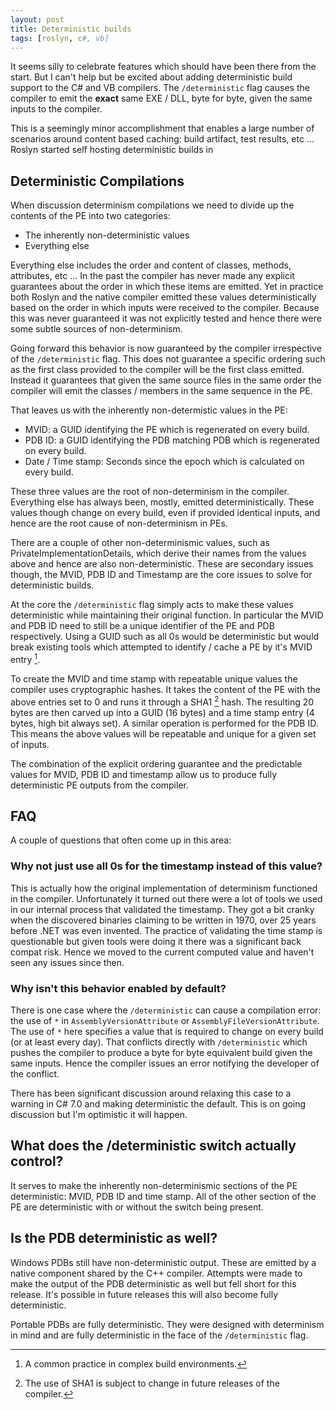 ```yaml
---
layout: post
title: Deterministic builds
tags: [roslyn, c#, vb]
---
```


It seems silly to celebrate features which should have been there from the start.  But I can't help but be excited about adding deterministic build support to the C# and VB compilers.  The `/deterministic` flag causes the compiler to emit the **exact** same EXE / DLL, byte for byte, given the same inputs to the compiler.  

This is a seemingly minor accomplishment that enables a large number of scenarios around content based caching: build artifact, test results, etc ...  Roslyn started self hosting deterministic builds in 

## Deterministic Compilations
When discussion determinism compilations we need to divide up the contents of the PE into two categories:

- The inherently non-deterministic values
- Everything else

Everything else includes the order and content of classes, methods, attributes, etc ...  In the past the compiler has never made any explicit guarantees about the order in which these items are emitted.  Yet in practice both Roslyn and the native compiler emitted these values deterministically based on the order in which inputs were received to the compiler.  Because this was never guaranteed it was not explicitly tested and hence there were some subtle sources of non-determinism.

Going forward this behavior is now guaranteed by the compiler irrespective of the `/deterministic` flag.  This does not guarantee a specific ordering such as the first class provided to the compiler will be the first class emitted.  Instead it guarantees that given the same source files in the same order the compiler will emit the classes / members in the same sequence in the PE.  

That leaves us with the inherently non-determistic values in the PE:

- MVID: a GUID identifying the PE which is regenerated on every build.
- PDB ID: a GUID identifying the PDB matching PDB which is regenerated on every build.
- Date / Time stamp: Seconds since the epoch which is calculated on every build.

These three values are the root of non-determinism in the compiler.  Everything else has always been, mostly, emitted deterministically.  These values though change on every build, even if provided identical inputs, and hence are the root cause of non-determinism in PEs.

There are a couple of other non-determinismic values, such as PrivateImplementationDetails, which derive their names from the values above and hence are also non-deterministic.  These are secondary issues though, the MVID, PDB ID and Timestamp are the core issues to solve for deterministic builds.

At the core the `/deterministic` flag simply acts to make these values deterministic while maintaining their original function.  In particular the MVID and PDB ID need to still be a unique identifier of the PE and PDB respectively.  Using a GUID such as all 0s would be deterministic but would break existing tools which attempted to identify / cache a PE by it's MVID entry [^1].  

To create the MVID and time stamp with repeatable unique values the compiler uses cryptographic hashes.  It takes the content of the PE with the above entries set to 0 and runs it through a SHA1 [^2] hash.  The resulting 20 bytes are then carved up into a GUID (16 bytes) and a time stamp entry (4 bytes, high bit always set).  A similar operation is performed for the PDB ID.  This means the above values will be repeatable and unique for a given set of inputs.  

The combination of the explicit ordering guarantee and the predictable values for MVID, PDB ID and timestamp allow us to produce fully deterministic PE outputs from the compiler.

## FAQ

A couple of questions that often come up in this area:

### Why not just use all 0s for the timestamp instead of this value?
This is actually how the original implementation of determinism functioned in the compiler.  Unfortunately it turned out there were a lot of tools we used in our internal process that validated the timestamp.  They got a bit cranky when the discovered binaries claiming to be written in 1970, over 25 years before .NET was even invented.  The practice of validating the time stamp is questionable but given tools were doing it there was a significant back compat risk.  Hence we moved to the current computed value and haven't seen any issues since then.  

### Why isn't this behavior enabled by default?
There is one case where the `/deterministic` can cause a compilation error: the use of `*` in `AssemblyVersionAttribute` or `AssemblyFileVersionAttribute`.  The use of `*` here specifies a value that is required to change on every build (or at least every day).  That conflicts directly with `/deterministic` which pushes the compiler to produce a byte for byte equivalent build given the same inputs.  Hence the compiler issues an error notifying the developer of the conflict.

There has been significant discussion around relaxing this case to a warning in C# 7.0 and making deterministic the default.  This is on going discussion but I'm optimistic it will happen.

## What does the /deterministic switch actually control?
It serves to make the inherently non-determinismic sections of the PE deterministic: MVID, PDB ID and time stamp.  All of the other section of the PE are deterministic with or without the switch being present.

## Is the PDB deterministic as well?
Windows PDBs still have non-deterministic output.  These are emitted by a native component shared by the C++ compiler.  Attempts were made to make the output of the PDB deterministic as well but fell short for this release.  It's possible in future releases this will also become fully deterministic.

Portable PDBs are fully deterministic.  They were designed with determinism in mind and are fully deterministic in the face of the `/deterministic` flag.

[^1]: A common practice in complex build environments.
[^2]: The use of SHA1 is subject to change in future releases of the compiler.
